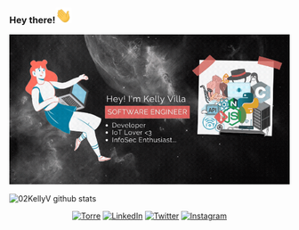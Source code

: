 ### Hey there!<img src="https://github.com/02KellyV/02KellyV/blob/master/Hi.gif" width="29px">

![](https://github.com/02KellyV/02KellyV/blob/master/Bio.gif)

![02KellyV github stats](https://github-readme-stats.vercel.app/api?username=02KellyV&show_icons=true&hide_border=true)

<p align="center">
	<a href="https://bio.torre.co/es/02KellyV"><img src="https://img.shields.io/badge/Torre-02kellyv-cddc39?style=social&logo=data%3Aimage%2Fpng%3Bbase64%2CiVBORw0KGgoAAAANSUhEUgAAACoAAAAqCAYAAADFw8lbAAAACXBIWXMAAC4jAAAuIwF4pT92AAAGj0lEQVRYhe2ZCUwUVxjH%2F3vvsgeLggIKCCKeqIVW8EITq1aBFhQUvBrPEA1ivPGoWou1DdZ4hdooNlRRLB5YqtZ61rN4RrEakUNAV%2BTci4U9m5l2cWZFZNnRtIn%2FZJI373vvfb%2B8efPNe9%2BwLBYLmNDoCI%2FQQWHSiHaunB4A2Ko6Y3HeFd2xnOzyC0yM7zDogIFuvgtX%2BmwL6MkPb87%2BtNR0YXtq6eLfflXccMRPm0H79JV3SVjguWrQMPlUAPw3NDffylNlpW1WrLmZV13wTkDdPQSSOUleS6NiOywGIKLaCh%2FpcfFsPUxGC4JDRegXLACLxaI2MV69pEz%2FZk3RytISXdVbA502q1P83EXem%2Fh8lge1vrrKiAN7VMi7oqO17xskwNTZcnRw59LqDQZLZXpa%2Bcp9e56na1QGEyOgPB6bFTWhY%2BSUGR7JXl2EoVSbstaEk79ocOaEFo0NzY%2FD4QCDhzvh01gp3DrSgasq9Y%2F27lKs2Z%2BhyDLozS2CtAj6Yahzry82dN3R2Uc4nFpPPNqTxzQ4mqWGXt%2B6J8LjAWOipAiPlkAoYtNsFQr9jR2bShfnHnnx2gjRLKi3r6h98lq%2FlJAhzjMBNE0D0fb29QYczFBB8dTYKkBbOcvZiJ%2FujNChItv1a7lzU52ZsqpwUeGj%2BooWQXl8NithvtfcqbM913G5rPbUhgUPGpGdqcLDfH2bAG3l142HyPFSfDBASANmAZqc7BdbN6WUrFOrjE3OaKA7fuy1a%2BBQ%2BUzqmM%2BfGbFvdx3u3mpkBNBW3XvzMW2OHJ29eTTL7euqn2fG5U94BTRmknvkivV%2Bx6yGBp0Zx49qcPyoGgZmJvG1YrOBsI%2BdEDNZBqmM09Rse2rp5PS08kwaaM7ZoAtePsIwolxcqMfmlGooa81vl9BGUhkb85e3Q0BPAWnQaU3FIwfe8K%2FXmszk6%2BfuIXDy8hEOtnbbt0v5ziEJqVVmpH1XC%2FO%2FkUok5vj2D5b1I8okqFjC6USEPGuHosf2P%2Bu4idNw%2BdI98oqOnthm2JoqEyorXn4DxBKONyihh7aSTW2JPCxirbGtRYdkNNBCJrmPYDs45jsTlwlHc2YnIjCwf9N9WNgIuLt7kuUXlRXIzs502AcjoPHxn0MofLmRCgkZTF6EHjzI%2F%2B%2BAVldXQS53gVgsIe81GjUaGv7ZSdUpa5lwwQxoTOwniIubhqT5y8j7tLTNOHwki4mhm%2FS%2FeZnegzKt96BMizFQ6kFBIpExDspIeCJUU%2F3y9EuEKmLTbjAYIBQKkb7ne4fHt86ow3mdq9cuQq1WkWUXl3ZISFiAxMQlCAoaYP9g9F2NhQqqpFqIA5i9Ir5Gy5OTUFn5oqmn0WjEw4f37WNkAc4uHGoVyda0w7%2BcH%2FJUJOKQO4mcgyoc3q%2B2G5YQh8OBp2dn8Hl8PK9QQKvV2NV%2FZLgYU2bJrbf6qBG3PUpLdDVNU3f%2BVO0%2Ba5lIFkye6Qwnsf07S5PJhLKyJygsKrALkssDxk%2BSkX6tuvmn6gABCeqM%2BgeIO%2BzNCczn89lu1oYatRkHM5S4cLrebmB7FDJEhNgpMlomxaA310yfcD%2Fwr3vqZ7A9Lgd9JOuzcVvAAVc3fm%2Bqn9JiA3IPqcncEkPpVFK9AgUYN0mKbj0EtPp6rUmxamFB7PnTNZetda9kSiRSLm%2FJat%2FkyPFuyQCEVBuRrcvYWYeSIoNDgJ28uJg6R46efQS2psYzJ2u2bPqqOOW5olFFNbw299Q%2FWNZl3iKvDcEhznHUgEGcEK%2F%2BoUNWhv0nVWLNR8ZIMSpcAi6Pvv6LCurPpX5VknjtUl2zYeKN2byRY1xDExZ4rff1F42gAuvqzTiVq8GpXC25llsSn8%2FCqAgxxkZLIZbQQ1%2FZk8YrO7eUrj6eU3m2pTFanR8Nj%2B4wLGmZ93ZXN34far1OZ8bhTBV%2BP66FxYaXiIlhI5wwLl4GeTtabIRWYyraubV8xd7dT1u1w7Yrkesk5vCTlnVJ%2FCzGbSVfwHah2sqeGMgIYc1R%2BfrzyHjo3%2F2VrHnjsUOVX6euL96oURtbndBqUw7fx08mnz2v09KxUS7ziRwB1aZSmmA2A3L614WQ7swJ1Q8%2FpT9LvXurptxenw79Feka4OSevK77l0EDRDOomRYbWYofG3PXLnuw4N4ddVFbfTHyn2l0hEfIohW%2B37p2xFDqC1dbhbwdm8uWHz5Qds5RH4z9ECPUP1ju6taR60%2BMW1tjKLtxTWn3I25WAP4GQsmeoG3ZYBkAAAAASUVORK5CYII%3D" alt="Torre"></a>
	<a href="https://www.linkedin.com/in/02KellyV"><img src="https://img.shields.io/badge/LinkedIn--_.svg?style=social&logo=linkedin" alt="LinkedIn"></a>
	<a href="https://twitter.com/02KellyV"><img src="https://img.shields.io/twitter/follow/02KellyV?label=Twitter&style=social" alt="Twitter"></a>
	<a href="https://www.instagram.com/02kellyv/"><img src="https://img.shields.io/badge/Instagram-898-ff69b4?style=social&logo=instagram" alt="Instagram"></a>
	
</p>

